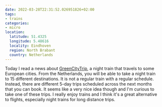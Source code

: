 ```yaml
---
date: 2022-03-28T22:31:52.026951826+02:00
tags:
- trains
categories:
- micro
location:
  latitude: 51.4325
  longitude: 5.48616
  locality: Eindhoven
  region: North Brabant
  country: Netherlands
---
```


Today I read a news about [GreenCityTrip](https://greencitytrip.nl), a night train that travels to some European cities. From the Netherlands, you will be able to take a night train to 15 different destinations. It is not a regular train with a regular schedule. Instead, there are different 5-day trips scheduled across the next months that you can book. It seems like a very nice idea though and I'm curious to take one of these trips. I really enjoy trains and I think it's a great alternative to flights, especially night trains for long distance trips.
